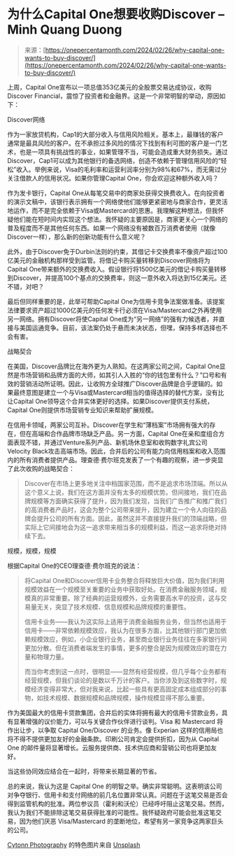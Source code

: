<!--yml

category: 未分类

date: 2024-05-29 13:26:06

-->

# 为什么Capital One想要收购Discover – Minh Quang Duong

> 来源：[https://onepercentamonth.com/2024/02/26/why-capital-one-wants-to-buy-discover/](https://onepercentamonth.com/2024/02/26/why-capital-one-wants-to-buy-discover/)

上周，Capital One宣布以一项总值353亿美元的全股票交易达成协议，收购Discover Financial，震惊了投资者和金融界。这是一个非常明智的举动，原因如下：

Discover网络

作为一家放贷机构，Cap1的大部分收入与信用风险相关。基本上，最赚钱的客户通常是最具风险的客户。在不承担过多风险的情况下找到有利可图的客户是一门艺术，也是一项具有挑战性的事业，如果管理不当，可能会造成重大财务损失。通过Discover，Cap1可以成为其他银行的备选网络，创造不依赖于管理信用风险的“轻松”收入。举例来说，Visa的毛利率和运营利润率分别为98%和67%，而无需过分关注借款人的信用状况。如果你管理Capital One，你会欢迎这种额外收入吗？

作为发卡银行，Capital One从每笔交易中的商家处获得交换费收入。在向投资者的演示文稿中，该银行表示拥有一个网络使他们能够更紧密地与商家合作，更灵活地运作，而不是完全依赖于Visa或Mastercard的恩惠。我理解这种想法，但我怀疑他们能在短时间内实现这个想法。我怀疑的主要原因是，商家更关心一个网络的普及程度而不是其他任何东西。如果一个网络没有被数百万消费者使用（就像Discover一样），那么新的创新功能有什么意义呢？

此外，由于Discover免于Durbin法则的约束，其借记卡交换费率不像资产超过100亿美元的金融机构那样受到监管。将借记卡购买量转移到Discover网络将为Capital One带来额外的交换费收入。假设银行将1500亿美元的借记卡购买量转移到Discover，并提高100个基点的交换费率，则这一意外收入将达到15亿美元。还不错，对吧？

最后但同样重要的是，此举可帮助Capital One为信用卡竞争法案做准备。该提案法律要求资产超过1000亿美元的任何发卡行必须在Visa/Mastercard之外再使用另一网络。拥有Discover将使Capital One成为“另一网络”的强有力候选者，并直接与美国运通竞争。目前，该法案仍处于悬而未决状态，但嘿，保持多样选择也不会有害。

战略契合

在美国，Discover品牌比在海外更为人熟知。在这两家公司之间，Capital One显然是市场营销和品牌方面的大师，如其引人入胜的“你的钱包里有什么？”口号和有效的营销活动所证明。因此，让收购方全球推广Discover品牌是合乎逻辑的。如果最终意图是建立一个与Visa或Mastercard相当的值得选择的替代方案，没有比让Capital One领导这个合并实体更好的选择。如果Discover提供支付系统，Capital One则提供市场营销专业知识来帮助扩展规模。

在信用卡领域，两家公司互补。Discover在学生和“薄档案”市场拥有强大的存在，但在高端和合作品牌市场缺乏产品。另一方面，Capital One在亲和度组合方面表现不错，并通过Venture系列产品、新机场休息室和收购数字礼宾公司Velocity Black攻击高端市场。因此，合并后的公司有能力向信用档案和收入范围内的所有消费者提供产品。理查德·费尔班克发表了一个有趣的观察，进一步突显了此次收购的战略契合：

> Discover在市场上更多地关注中档国家范围，而不是追求市场顶端。所以从这个意义上说，我们在这方面并没有太多的规模优势。但间接地，我们在品牌规模等方面确实获得了提升，因为我们发现，当我们广告推广和推广我们的高消费者产品时，这会为整个公司带来提升，因为建立一个令人向往的品牌会提升公司的所有方面。因此，虽然这并不直接提升我们的顶端战略，但实际上它间接地会为这一追求带来相当多的规模利益，而这一追求将绝对持续下去。

规模，规模，规模

根据Capital One的CEO理查德·费尔班克的说法：

> 将Capital One和Discover信用卡业务整合将释放巨大价值，因为我们利用规模效益在一个规模至关重要的业务中获取好处。在消费金融服务领域，规模真的非常重要。除了经典的运营规模外，业务需要高水平的投资，这与交易量无关，突显了技术规模、信息规模和品牌规模的重要性。
> 
> 信用卡业务——我认为这实际上适用于消费金融服务业务，但当然也适用于信用卡——非常依赖规模效应，我认为在很多方面，比其他银行部门更加依赖规模效应，例如，小企业银行业务，甚至商业银行业务往往在多家银行间更加分散。但在消费者端发生的事情，更多的整合是因为规模效应的潜在力量和物理力量。
> 
> 而当你考虑到这一点时，很明显——显然有经营规模，但几乎每个业务都有经营规模，但我们谈论的是数以千万计的客户。当你涉及到这些数字时，规模经济变得非常大，但对我来说，比起一些具有更高固定成本组成部分的事物，如技术规模、数据规模和品牌规模，操作规模显得不那么重要。

作为美国最大的信用卡贷款集团，合并后的实体将拥有最大的信用卡贷款业务，具有显著增强的议价能力，可以与关键合作伙伴进行谈判。Visa 和 Mastercard 将作出让步，以争取 Capital One/Discover 的业务。像 Experian 这样的信用局也将不得不提供更加友好的金融条款。印刷公司肯定会提供折扣，因为从 Capital One 的邮件量将显著增长。云服务提供商、技术供应商和营销公司也将更加友好。

当这些协同效应结合在一起时，将带来长期显著的节省。

总的来说，我认为这是 Capital One 的明智之举。确实非常聪明。这表明该公司对争夺银行、信用卡和支付网络的前几名位置非常认真。问题在于这笔交易是否会得到监管机构的批准。两位参议员（霍利和沃伦）已经呼吁阻止这笔交易。然而，我认为我们不能排除这笔交易获得批准的可能性。我怀疑政府可能会批准这笔交易，因为他们厌恶 Visa/Mastercard 的垄断地位，希望有另一家竞争这两家巨头的公司。

[Cytonn Photography](https://unsplash.com/@cytonn_photography?utm_content=creditCopyText&utm_medium=referral&utm_source=unsplash) 的特色图片来自 [Unsplash](https://unsplash.com/photos/two-people-shaking-hands-n95VMLxqM2I?utm_content=creditCopyText&utm_medium=referral&utm_source=unsplash)
